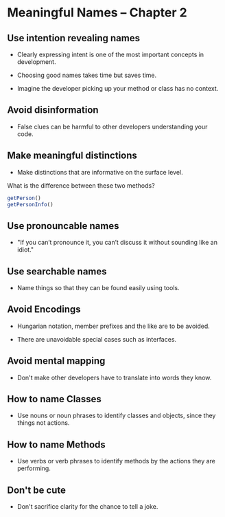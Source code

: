 # Meaningful Names – Chapter 2

## Use intention revealing names

* Clearly expressing intent is one of the most important concepts in development.

* Choosing good names takes time but saves time.

* Imagine the developer picking up your method or class has no context.

## Avoid disinformation

* False clues can be harmful to other developers understanding your code.

## Make meaningful distinctions

* Make distinctions that are informative on the surface level.

What is the difference between these two methods?

```javascript
getPerson()
getPersonInfo()
```
## Use pronouncable names

* "If you can’t pronounce it, you can’t discuss it without sounding like an idiot."

## Use searchable names

* Name things so that they can be found easily using tools.

## Avoid Encodings

* Hungarian notation, member prefixes and the like are to be avoided.

* There are unavoidable special cases such as interfaces.

## Avoid mental mapping

* Don't make other developers have to translate into words they know.

## How to name Classes

* Use nouns or noun phrases to identify classes and objects, since they things not actions.

## How to name Methods

* Use verbs or verb phrases to identify methods by the actions they are performing.

## Don't be cute

* Don't sacrifice clarity for the chance to tell a joke.

